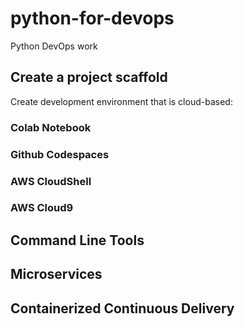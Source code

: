 # python-for-devops
Python DevOps work

## Create a project scaffold

Create development environment that is cloud-based:
### Colab Notebook
### Github Codespaces
### AWS CloudShell
### AWS Cloud9


## Command Line Tools

## Microservices

## Containerized Continuous Delivery


